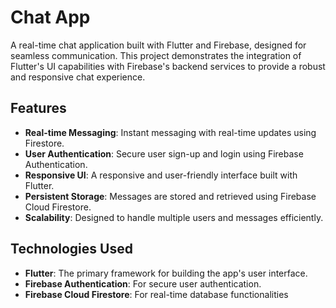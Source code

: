 # Chat App

A real-time chat application built with Flutter and Firebase, designed for seamless communication. This project demonstrates the integration of Flutter's UI capabilities with Firebase's backend services to provide a robust and responsive chat experience.

## Features

- **Real-time Messaging**: Instant messaging with real-time updates using Firestore.
- **User Authentication**: Secure user sign-up and login using Firebase Authentication.
- **Responsive UI**: A responsive and user-friendly interface built with Flutter.
- **Persistent Storage**: Messages are stored and retrieved using Firebase Cloud Firestore.
- **Scalability**: Designed to handle multiple users and messages efficiently.

## Technologies Used

- **Flutter**: The primary framework for building the app's user interface.
- **Firebase Authentication**: For secure user authentication.
- **Firebase Cloud Firestore**: For real-time database functionalities



